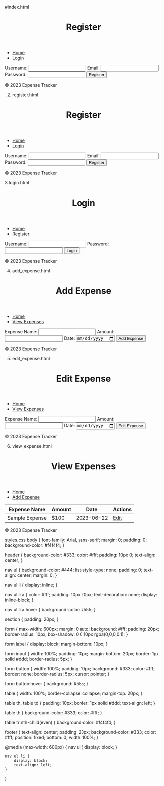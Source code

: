 #index.html<!DOCTYPE html>
<html lang="en">
<head>
    <meta charset="UTF-8">
    <meta name="viewport" content="width=device-width, initial-scale=1.0">
    <title>Expense Tracker</title>
    <link rel="stylesheet" href="styles.css"><!DOCTYPE html>
<html lang="en">
<head>
    <meta charset="UTF-8">
    <meta name="viewport" content="width=device-width, initial-scale=1.0">
    <title>Register - Expense Tracker</title>
    <link rel="stylesheet" href="styles.css">
</head>
<body>
    <header>
        <h1>Register</h1>
    </header>
    <nav>
        <ul>
            <li><a href="index.html">Home</a></li>
            <li><a href="login.html">Login</a></li>
        </ul>
    </nav>
    <section>
        <form action="#" method="post">
            <label for="username">Username:</label>
            <input type="text" id="username" name="username" required>
            <label for="email">Email:</label>
            <input type="email" id="email" name="email" required>
            <label for="password">Password:</label>
            <input type="password" id="password" name="password" required>
            <button type="submit">Register</button>
        </form>
    </section>
    <footer>
        <p>&copy; 2023 Expense Tracker</p>
    </footer>
</body>
</html>

2. register.html
 <!DOCTYPE html>
<html lang="en">
<head>
    <meta charset="UTF-8">
    <meta name="viewport" content="width=device-width, initial-scale=1.0">
    <title>Register - Expense Tracker</title>
    <link rel="stylesheet" href="styles.css">
</head>
<body>
    <header>
        <h1>Register</h1>
    </header>
    <nav>
        <ul>
            <li><a href="index.html">Home</a></li>
            <li><a href="login.html">Login</a></li>
        </ul>
    </nav>
    <section>
        <form action="#" method="post">
            <label for="username">Username:</label>
            <input type="text" id="username" name="username" required>
            <label for="email">Email:</label>
            <input type="email" id="email" name="email" required>
            <label for="password">Password:</label>
            <input type="password" id="password" name="password" required>
            <button type="submit">Register</button>
        </form>
    </section>
    <footer>
        <p>&copy; 2023 Expense Tracker</p>
    </footer>
</body>
</html>

3.login.html
<!DOCTYPE html>
<html lang="en">
<head>
    <meta charset="UTF-8">
    <meta name="viewport" content="width=device-width, initial-scale=1.0">
    <title>Login - Expense Tracker</title>
    <link rel="stylesheet" href="styles.css">
</head>
<body>
    <header>
        <h1>Login</h1>
    </header>
    <nav>
        <ul>
            <li><a href="index.html">Home</a></li>
            <li><a href="register.html">Register</a></li>
        </ul>
    </nav>
    <section>
        <form action="#" method="post">
            <label for="username">Username:</label>
            <input type="text" id="username" name="username" required>
            <label for="password">Password:</label>
            <input type="password" id="password" name="password" required>
            <button type="submit">Login</button>
        </form>
    </section>
    <footer>
        <p>&copy; 2023 Expense Tracker</p>
    </footer>
</body>
</html>

4. add_expense.html 
<!DOCTYPE html>
<html lang="en">
<head>
    <meta charset="UTF-8">
    <meta name="viewport" content="width=device-width, initial-scale=1.0">
    <title>Add Expense - Expense Tracker</title>
    <link rel="stylesheet" href="styles.css">
</head>
<body>
    <header>
        <h1>Add Expense</h1>
    </header>
    <nav>
        <ul>
            <li><a href="index.html">Home</a></li>
            <li><a href="view_expense.html">View Expenses</a></li>
        </ul>
    </nav>
    <section>
        <form action="#" method="post">
            <label for="expense_name">Expense Name:</label>
            <input type="text" id="expense_name" name="expense_name" required>
            <label for="amount">Amount:</label>
            <input type="number" id="amount" name="amount" required>
            <label for="date">Date:</label>
            <input type="date" id="date" name="date" required>
            <button type="submit">Add Expense</button>
        </form>
    </section>
    <footer>
        <p>&copy; 2023 Expense Tracker</p>
    </footer>
</body>
</html>

5. edit_expense.html
<!DOCTYPE html>
<html lang="en">
<head>
    <meta charset="UTF-8">
    <meta name="viewport" content="width=device-width, initial-scale=1.0">
    <title>Edit Expense - Expense Tracker</title>
    <link rel="stylesheet" href="styles.css">
</head>
<body>
    <header>
        <h1>Edit Expense</h1>
    </header>
    <nav>
        <ul>
            <li><a href="index.html">Home</a></li>
            <li><a href="view_expense.html">View Expenses</a></li>
        </ul>
    </nav>
    <section>
        <form action="#" method="post">
            <label for="expense_name">Expense Name:</label>
            <input type="text" id="expense_name" name="expense_name" required>
            <label for="amount">Amount:</label>
            <input type="number" id="amount" name="amount" required>
            <label for="date">Date:</label>
            <input type="date" id="date" name="date" required>
            <button type="submit">Edit Expense</button>
        </form>
    </section>
    <footer>
        <p>&copy; 2023 Expense Tracker</p>
    </footer>
</body>
</html>

6. view_expense.html
<!DOCTYPE html>
<html lang="en">
<head>
    <meta charset="UTF-8">
    <meta name="viewport" content="width=device-width, initial-scale=1.0">
    <title>View Expenses - Expense Tracker</title>
    <link rel="stylesheet" href="styles.css">
</head>
<body>
    <header>
        <h1>View Expenses</h1>
    </header>
    <nav>
        <ul>
            <li><a href="index.html">Home</a></li>
            <li><a href="add_expense.html">Add Expense</a></li>
        </ul>
    </nav>
    <section>
        <table>
            <thead>
                <tr>
                    <th>Expense Name</th>
                    <th>Amount</th>
                    <th>Date</th>
                    <th>Actions</th>
                </tr>
            </thead>
            <tbody>
                <tr>
                    <td>Sample Expense</td>
                    <td>$100</td>
                    <td>2023-06-22</td>
                    <td>
                        <a href="edit_expense.html">Edit</a>
                    </td>
                </tr>
            </tbody>
        </table>
    </section>
    <footer>
        <p>&copy; 2023 Expense Tracker</p>
    </footer>
</body>
</html>

styles.css
body {
    font-family: Arial, sans-serif;
    margin: 0;
    padding: 0;
    background-color: #f4f4f4;
}

header {
    background-color: #333;
    color: #fff;
    padding: 10px 0;
    text-align: center;
}

nav ul {
    background-color: #444;
    list-style-type: none;
    padding: 0;
    text-align: center;
    margin: 0;
}

nav ul li {
    display: inline;
}

nav ul li a {
    color: #fff;
    padding: 10px 20px;
    text-decoration: none;
    display: inline-block;
}

nav ul li a:hover {
    background-color: #555;
}

section {
    padding: 20px;
}

form {
    max-width: 600px;
    margin: 0 auto;
    background: #fff;
    padding: 20px;
    border-radius: 10px;
    box-shadow: 0 0 10px rgba(0,0,0,0.1);
}

form label {
    display: block;
    margin-bottom: 10px;
}

form input {
    width: 100%;
    padding: 10px;
    margin-bottom: 20px;
    border: 1px solid #ddd;
    border-radius: 5px;
}

form button {
    width: 100%;
    padding: 10px;
    background: #333;
    color: #fff;
    border: none;
    border-radius: 5px;
    cursor: pointer;
}

form button:hover {
    background: #555;
}

table {
    width: 100%;
    border-collapse: collapse;
    margin-top: 20px;
}

table th, table td {
    padding: 10px;
    border: 1px solid #ddd;
    text-align: left;
}

table th {
    background-color: #333;
    color: #fff;
}

table tr:nth-child(even) {
    background-color: #f4f4f4;
}

footer {
    text-align: center;
    padding: 20px;
    background-color: #333;
    color: #fff;
    position: fixed;
    bottom: 0;
    width: 100%;
}

@media (max-width: 600px) {
    nav ul {
        display: block;
    }

    nav ul li {
        display: block;
        text-align: left;
    }
}


